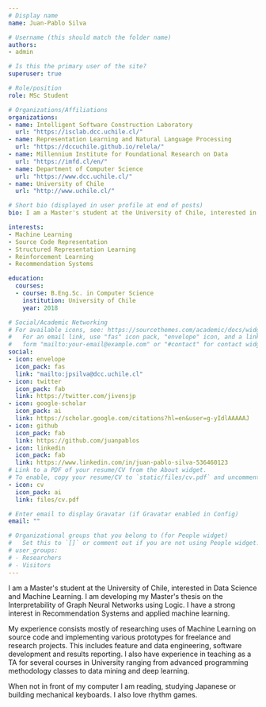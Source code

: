 ```yaml
---
# Display name
name: Juan-Pablo Silva

# Username (this should match the folder name)
authors:
- admin

# Is this the primary user of the site?
superuser: true

# Role/position
role: MSc Student

# Organizations/Affiliations
organizations:
- name: Intelligent Software Construction Laboratory
  url: "https://isclab.dcc.uchile.cl/"
- name: Representation Learning and Natural Language Processing
  url: "https://dccuchile.github.io/relela/"
- name: Millennium Institute for Foundational Research on Data
  url: "https://imfd.cl/en/"
- name: Department of Computer Science
  url: "https://www.dcc.uchile.cl/"
- name: University of Chile
  url: "http://www.uchile.cl/"

# Short bio (displayed in user profile at end of posts)
bio: I am a Master's student at the University of Chile, interested in Data Science and Machine Learning. When not in front of my computer I am reading, studying Japanese or building mechanical keyboards.

interests:
- Machine Learning
- Source Code Representation
- Structured Representation Learning
- Reinforcement Learning
- Recommendation Systems

education:
  courses:
  - course: B.Eng.Sc. in Computer Science
    institution: University of Chile
    year: 2018

# Social/Academic Networking
# For available icons, see: https://sourcethemes.com/academic/docs/widgets/#icons
#   For an email link, use "fas" icon pack, "envelope" icon, and a link in the
#   form "mailto:your-email@example.com" or "#contact" for contact widget.
social:
- icon: envelope
  icon_pack: fas
  link: "mailto:jpsilva@dcc.uchile.cl"
- icon: twitter
  icon_pack: fab
  link: https://twitter.com/jivensjp
- icon: google-scholar
  icon_pack: ai
  link: https://scholar.google.com/citations?hl=en&user=g-yIdlAAAAAJ
- icon: github
  icon_pack: fab
  link: https://github.com/juanpablos
- icon: linkedin
  icon_pack: fab
  link: https://www.linkedin.com/in/juan-pablo-silva-536460123
# Link to a PDF of your resume/CV from the About widget.
# To enable, copy your resume/CV to `static/files/cv.pdf` and uncomment the lines below.
- icon: cv
  icon_pack: ai
  link: files/cv.pdf

# Enter email to display Gravatar (if Gravatar enabled in Config)
email: ""

# Organizational groups that you belong to (for People widget)
#   Set this to `[]` or comment out if you are not using People widget.
# user_groups:
# - Researchers
# - Visitors
---
```


I am a Master's student at the University of Chile, interested in Data Science and Machine Learning. I am developing my Master's thesis on the Interpretability of Graph Neural Networks using Logic. I have a strong interest in Recommendation Systems and applied machine learning.

My experience consists mostly of researching uses of Machine Learning on source code and implementing various prototypes for freelance and research projects. This includes feature and data engineering, software development and results reporting.
I also have experience in teaching as a TA for several courses in University ranging from advanced programming methodology classes to data mining and deep learning.

When not in front of my computer I am reading, studying Japanese or building mechanical keyboards. I also love rhythm games.
